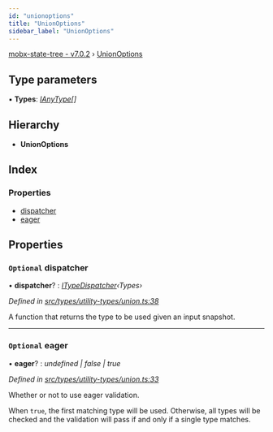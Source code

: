 ```yaml
---
id: "unionoptions"
title: "UnionOptions"
sidebar_label: "UnionOptions"
---
```


[mobx-state-tree - v7.0.2](../index.md) › [UnionOptions](unionoptions.md)

## Type parameters

▪ **Types**: *[IAnyType](ianytype.md)[]*

## Hierarchy

* **UnionOptions**

## Index

### Properties

* [dispatcher](unionoptions.md#optional-dispatcher)
* [eager](unionoptions.md#optional-eager)

## Properties

### `Optional` dispatcher

• **dispatcher**? : *[ITypeDispatcher](../index.md#itypedispatcher)‹Types›*

*Defined in [src/types/utility-types/union.ts:38](https://github.com/mobxjs/mobx-state-tree/blob/b34bf45a/src/types/utility-types/union.ts#L38)*

A function that returns the type to be used given an input snapshot.

___

### `Optional` eager

• **eager**? : *undefined | false | true*

*Defined in [src/types/utility-types/union.ts:33](https://github.com/mobxjs/mobx-state-tree/blob/b34bf45a/src/types/utility-types/union.ts#L33)*

Whether or not to use eager validation.

When `true`, the first matching type will be used. Otherwise, all types will be checked and the
validation will pass if and only if a single type matches.
